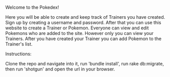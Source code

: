 Welcome to the Pokedex!

Here you will be able to create and keep track of Trainers you have created.  Sign up by creating a username and password.  After that you can use this website to create a Trainer or Pokemon.  Everyone can view and edit Pokemons who are added to the site.  However only you can view your Trainers.  After you have created your Trainer you can add Pokemon to the Trainer's list.  

Instructions:

Clone the repo and navigate into it, run 'bundle install', run rake db:migrate, then run 'shotgun' and open the url in your browser.
